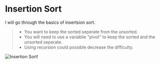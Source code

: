 # Insertion Sort

I will go through the basics of insertsion sort.

> - You want to keep the sorted seperate from the unsorted.
> - You will need to use a variablie "pivot" to keep the sorted and the unsorted seperate.
> - Using recursion could possible decrease the difficulty.

![Insertion Sort!]( https://cdncontribute.geeksforgeeks.org/wp-content/uploads/insertionsort.png "Insertion Sort")


